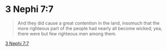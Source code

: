 # 3 Nephi 7:7

> And they did cause a great contention in the land, insomuch that the more righteous part of the people had nearly all become wicked; yea, there were but few righteous men among them.

[3 Nephi 7:7](https://www.churchofjesuschrist.org/study/scriptures/bofm/3-ne/7?lang=eng&id=p7#p7)


